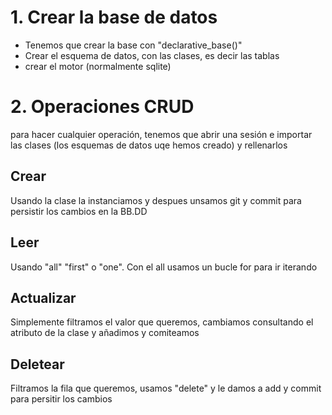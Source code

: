 # 1. Crear la base de datos

* Tenemos que crear la base con "declarative_base()"
* Crear el esquema de datos, con las clases, es decir las tablas
* crear el motor (normalmente sqlite)

# 2. Operaciones CRUD
para hacer cualquier operación, tenemos que abrir una sesión e importar las clases (los esquemas de datos uqe hemos creado) y rellenarlos

## Crear
Usando la clase la instanciamos y despues unsamos git y commit para persistir los cambios en la BB.DD

## Leer
Usando "all" "first" o "one". Con el all usamos un bucle for para ir iterando

## Actualizar
Simplemente filtramos el valor que queremos, cambiamos consultando el atributo de la clase y añadimos y comiteamos

## Deletear
Filtramos la fila que queremos, usamos "delete" y le damos a add y commit para persitir los cambios